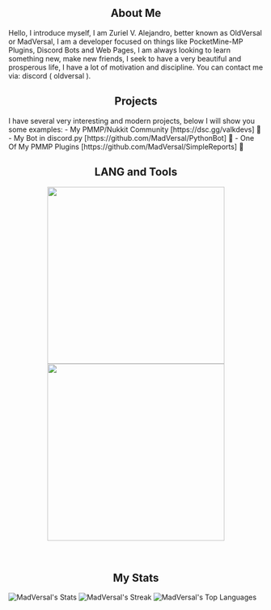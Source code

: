 <h2 align="center">About Me</h2>
Hello, I introduce myself, I am Zuriel V. Alejandro, better known as OldVersal or MadVersal, I am a developer focused on things like PocketMine-MP Plugins, Discord Bots and Web Pages, I am always looking to learn something new, make new friends, I seek to have a very beautiful and prosperous life, I have a lot of motivation and discipline. You can contact me via: discord ( oldversal ).

<h2 align="center">Projects</h2>
I have several very interesting and modern projects, below I will show you some examples:
- My PMMP/Nukkit Community [https://dsc.gg/valkdevs] 🤗
- My Bot in discord.py [https://github.com/MadVersal/PythonBot] 🐍
- One Of My PMMP Plugins [https://github.com/MadVersal/SimpleReports] 👜

<h2 align="center">LANG and Tools</h2> 
<p align="center">
    <a href="#">
      <img width="350px" src="https://skillicons.dev/icons?i=github,git,laravel,vscode,pycharm,phpstorm&perline=10"/>
        <img width="350px" src="https://skillicons.dev/icons?i=php,py,html,css,js,git&perline=10"/>
    </a>
</p>
<br />

<h2 align="center">My Stats</h2>

![MadVersal's Stats](https://github-readme-stats.vercel.app/api?username=MadVersal&theme=dark&show_icons=true&hide_border=false&count_private=true)
![MadVersal's Streak](https://github-readme-streak-stats.herokuapp.com/?user=MadVersal&theme=dark&hide_border=false)
![MadVersal's Top Languages](https://github-readme-stats.vercel.app/api/top-langs/?username=MadVersal&theme=dark&show_icons=true&hide_border=false&layout=compact)
